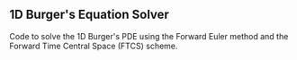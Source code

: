 ## 1D Burger's Equation Solver

Code to solve the 1D Burger's PDE using the Forward Euler method and the Forward Time Central Space (FTCS) scheme.
